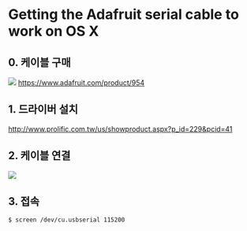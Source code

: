 # Getting the Adafruit serial cable to work on OS X

## 0. 케이블 구매
![](https://www.adafruit.com/images/970x728/954-02.jpg)
https://www.adafruit.com/product/954

## 1. 드라이버 설치
http://www.prolific.com.tw/us/showproduct.aspx?p_id=229&pcid=41

## 2. 케이블 연결
![](https://learn.adafruit.com/system/assets/assets/000/003/130/medium800/learn_raspberry_pi_gpio_closeup.jpg?1396791839)

## 3. 접속
```
$ screen /dev/cu.usbserial 115200
```